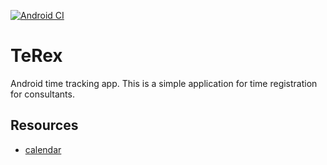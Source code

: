 [![Android CI](https://github.com/gunnarro/terex/actions/workflows/android.yml/badge.svg)](https://github.com/gunnarro/terex/actions/workflows/android.yml)
# TeRex
Android time tracking app.
This is a simple application for time registration for consultants.

## Resources
- [calendar](https://github.com/kizitonwose/Calendar)